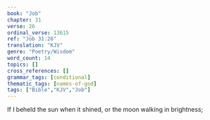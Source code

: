 ```yaml
---
book: "Job"
chapter: 31
verse: 26
ordinal_verse: 13615
ref: "Job 31:26"
translation: "KJV"
genre: "Poetry/Wisdom"
word_count: 14
topics: []
cross_references: []
grammar_tags: [conditional]
thematic_tags: [names-of-god]
tags: ["Bible","KJV","Job"]
---
```

If I beheld the sun when it shined, or the moon walking in brightness;
